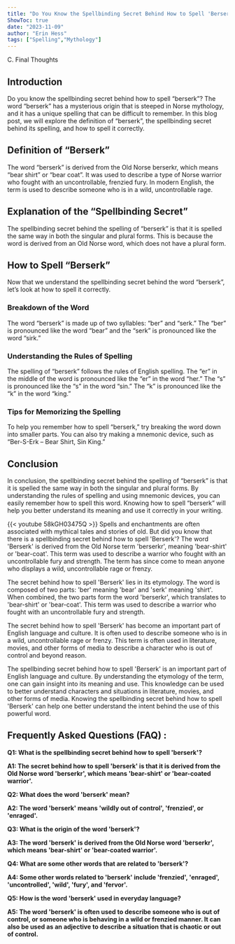 ```yaml
---
title: "Do You Know the Spellbinding Secret Behind How to Spell 'Berserk'?"
ShowToc: true 
date: "2023-11-09"
author: "Erin Hess" 
tags: ["Spelling","Mythology"]
---
```

C. Final Thoughts

## Introduction

Do you know the spellbinding secret behind how to spell “berserk”? The word “berserk” has a mysterious origin that is steeped in Norse mythology, and it has a unique spelling that can be difficult to remember. In this blog post, we will explore the definition of “berserk”, the spellbinding secret behind its spelling, and how to spell it correctly. 

## Definition of “Berserk”

The word “berserk” is derived from the Old Norse berserkr, which means “bear shirt” or “bear coat”. It was used to describe a type of Norse warrior who fought with an uncontrollable, frenzied fury. In modern English, the term is used to describe someone who is in a wild, uncontrollable rage. 

## Explanation of the “Spellbinding Secret”

The spellbinding secret behind the spelling of “berserk” is that it is spelled the same way in both the singular and plural forms. This is because the word is derived from an Old Norse word, which does not have a plural form. 

## How to Spell “Berserk”

Now that we understand the spellbinding secret behind the word “berserk”, let’s look at how to spell it correctly. 

### Breakdown of the Word

The word “berserk” is made up of two syllables: “ber” and “serk.” The “ber” is pronounced like the word “bear” and the “serk” is pronounced like the word “sirk.” 

### Understanding the Rules of Spelling

The spelling of “berserk” follows the rules of English spelling. The “er” in the middle of the word is pronounced like the “er” in the word “her.” The “s” is pronounced like the “s” in the word “sin.” The “k” is pronounced like the “k” in the word “king.” 

### Tips for Memorizing the Spelling

To help you remember how to spell “berserk,” try breaking the word down into smaller parts. You can also try making a mnemonic device, such as “Ber-S-Erk – Bear Shirt, Sin King.” 

## Conclusion

In conclusion, the spellbinding secret behind the spelling of “berserk” is that it is spelled the same way in both the singular and plural forms. By understanding the rules of spelling and using mnemonic devices, you can easily remember how to spell this word. Knowing how to spell “berserk” will help you better understand its meaning and use it correctly in your writing.

{{< youtube 58kGH03475Q >}} 
Spells and enchantments are often associated with mythical tales and stories of old. But did you know that there is a spellbinding secret behind how to spell 'Berserk'? The word 'Berserk' is derived from the Old Norse term 'berserkr', meaning 'bear-shirt' or 'bear-coat'. This term was used to describe a warrior who fought with an uncontrollable fury and strength. The term has since come to mean anyone who displays a wild, uncontrollable rage or frenzy.

The secret behind how to spell 'Berserk' lies in its etymology. The word is composed of two parts: 'ber' meaning 'bear' and 'serk' meaning 'shirt'. When combined, the two parts form the word 'berserkr', which translates to 'bear-shirt' or 'bear-coat'. This term was used to describe a warrior who fought with an uncontrollable fury and strength.

The secret behind how to spell 'Berserk' has become an important part of English language and culture. It is often used to describe someone who is in a wild, uncontrollable rage or frenzy. This term is often used in literature, movies, and other forms of media to describe a character who is out of control and beyond reason.

The spellbinding secret behind how to spell 'Berserk' is an important part of English language and culture. By understanding the etymology of the term, one can gain insight into its meaning and use. This knowledge can be used to better understand characters and situations in literature, movies, and other forms of media. Knowing the spellbinding secret behind how to spell 'Berserk' can help one better understand the intent behind the use of this powerful word.

## Frequently Asked Questions (FAQ) :
**Q1: What is the spellbinding secret behind how to spell 'berserk'?**

**A1: The secret behind how to spell 'berserk' is that it is derived from the Old Norse word 'berserkr', which means 'bear-shirt' or 'bear-coated warrior'.**

**Q2: What does the word 'berserk' mean?**

**A2: The word 'berserk' means 'wildly out of control', 'frenzied', or 'enraged'.**

**Q3: What is the origin of the word 'berserk'?**

**A3: The word 'berserk' is derived from the Old Norse word 'berserkr', which means 'bear-shirt' or 'bear-coated warrior'.**

**Q4: What are some other words that are related to 'berserk'?**

**A4: Some other words related to 'berserk' include 'frenzied', 'enraged', 'uncontrolled', 'wild', 'fury', and 'fervor'.**

**Q5: How is the word 'berserk' used in everyday language?**

**A5: The word 'berserk' is often used to describe someone who is out of control, or someone who is behaving in a wild or frenzied manner. It can also be used as an adjective to describe a situation that is chaotic or out of control.**





